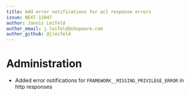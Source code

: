 ```yaml
---
title: Add error notifications for acl response errors
issue: NEXT-11047
author: Jannis Leifeld
author_email: j.leifeld@shopware.com 
author_github: @jleifeld
---
```

# Administration
* Added error notifications for `FRAMEWORK__MISSING_PRIVILEGE_ERROR` in http responses
